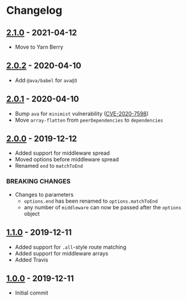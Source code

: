 # Changelog

## [2.1.0] - 2021-04-12
[2.1.0]: https://github.com/mhassan1/express-not/compare/v2.0.2...v2.1.0

- Move to Yarn Berry

## [2.0.2] - 2020-04-10
[2.0.2]: https://github.com/mhassan1/express-not/compare/v2.0.1...v2.0.2

- Add `@ava/babel` for `ava@3`

## [2.0.1] - 2020-04-10
[2.0.1]: https://github.com/mhassan1/express-not/compare/v2.0.0...v2.0.1

- Bump `ava` for `minimist` vulnerability ([CVE-2020-7598](https://github.com/advisories/GHSA-vh95-rmgr-6w4m))
- Move `array-flatten` from `peerDependencies` to `dependencies`

## [2.0.0] - 2019-12-12
[2.0.0]: https://github.com/mhassan1/express-not/compare/v1.1.0...v2.0.0

- Added support for middleware spread
- Moved options before middleware spread
- Renamed `end` to `matchToEnd`

### BREAKING CHANGES

- Changes to parameters
  - `options.end` has been renamed to `options.matchToEnd`
  - any number of `middleware` can now be passed after the `options` object

## [1.1.0] - 2019-12-11
[1.1.0]: https://github.com/mhassan1/express-not/compare/v1.0.0...v1.1.0

- Added support for `.all`-style route matching
- Added support for middleware arrays
- Added Travis

## [1.0.0] - 2019-12-11
[1.0.0]: https://github.com/mhassan1/express-not/compare/25317577...v1.0.0

- Initial commit
